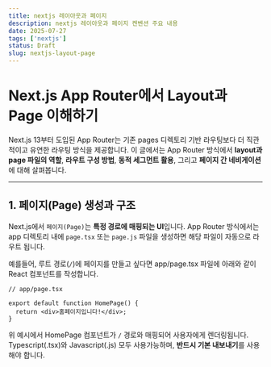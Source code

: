 ```yaml
---
title: nextjs 레이아웃과 페이지
description: nextjs 레이아웃과 페이지 켄벤션 주요 내용
date: 2025-07-27
tags: ['nextjs']
status: Draft
slug: nextjs-layout-page
---
```


# Next.js App Router에서 Layout과 Page 이해하기

Next.js 13부터 도입된 App Router는 기존 pages 디렉토리 기반 라우팅보다 더 직관적이고 유연한 라우팅 방식을 제공합니다.
이 글에서는 App Router 방식에서 **layout과 page 파일의 역할**, **라우트 구성 방법**, **동적 세그먼트 활용**, 그리고 **페이지 간 네비게이션**에 대해 살펴봅니다.

---

## 1. 페이지(Page) 생성과 구조

Next.js에서 `페이지(Page)`는 **특정 경로에 매핑되는 UI**입니다.
App Router 방식에서는 app 디렉토리 내에 `page.tsx` 또는 `page.js` 파일을 생성하면 해당 파일이 자동으로 라우트 됩니다.

예를들어, 루트 경로(`/`)에 페이지를 만들고 싶다면 app/page.tsx 파일에 아래와 같이 React 컴포넌트를 작성합니다.

```tsx
// app/page.tsx

export default function HomePage() {
  return <div>홈페이지입니다!</div>;
}
```

위 예시에서 HomePage 컴포넌트가 `/` 경로와 매핑되어 사용자에게 렌더링됩니다.
Typescript(.tsx)와 Javascript(.js) 모두 사용가능하며, **반드시 기본 내보내기**를 사용해야 합니다.
